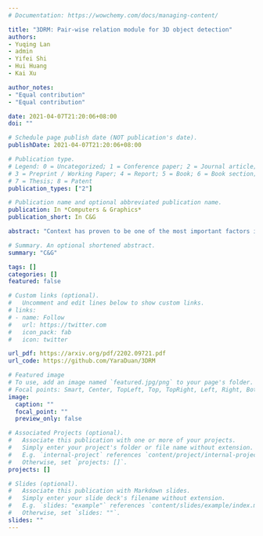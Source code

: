 ```yaml
---
# Documentation: https://wowchemy.com/docs/managing-content/

title: "3DRM: Pair-wise relation module for 3D object detection"
authors:
- Yuqing Lan
- admin
- Yifei Shi
- Hui Huang
- Kai Xu

author_notes:
- "Equal contribution"
- "Equal contribution"

date: 2021-04-07T21:20:06+08:00
doi: ""

# Schedule page publish date (NOT publication's date).
publishDate: 2021-04-07T21:20:06+08:00

# Publication type.
# Legend: 0 = Uncategorized; 1 = Conference paper; 2 = Journal article;
# 3 = Preprint / Working Paper; 4 = Report; 5 = Book; 6 = Book section;
# 7 = Thesis; 8 = Patent
publication_types: ["2"]

# Publication name and optional abbreviated publication name.
publication: In *Computers & Graphics*
publication_short: In C&G

abstract: "Context has proven to be one of the most important factors in object layout reasoning for 3D scene understanding. Existing deep contextual models either learn holistic features for context encoding or rely on pre-defined scene templates for context modeling. We argue that scene understanding benefits from object relation reasoning, which is capable of mitigating the ambiguity of 3D object detections and thus helps locate and classify the 3D objects more accurately and robustly. To achieve this, we propose a novel 3D relation module (3DRM) which reasons about object relations at pair-wise levels. The 3DRM predicts the semantic and spatial relationships between objects and extracts the object-wise relation features. We demonstrate the effects of 3DRM by plugging it into proposal-based and voting-based 3D object detection pipelines, respectively. Extensive evaluations show the effectiveness and generalization of 3DRM on 3D object detection."

# Summary. An optional shortened abstract.
summary: "C&G"

tags: []
categories: []
featured: false

# Custom links (optional).
#   Uncomment and edit lines below to show custom links.
# links:
# - name: Follow
#   url: https://twitter.com
#   icon_pack: fab
#   icon: twitter

url_pdf: https://arxiv.org/pdf/2202.09721.pdf
url_code: https://github.com/YaraDuan/3DRM

# Featured image
# To use, add an image named `featured.jpg/png` to your page's folder. 
# Focal points: Smart, Center, TopLeft, Top, TopRight, Left, Right, BottomLeft, Bottom, BottomRight.
image:
  caption: ""
  focal_point: ""
  preview_only: false

# Associated Projects (optional).
#   Associate this publication with one or more of your projects.
#   Simply enter your project's folder or file name without extension.
#   E.g. `internal-project` references `content/project/internal-project/index.md`.
#   Otherwise, set `projects: []`.
projects: []

# Slides (optional).
#   Associate this publication with Markdown slides.
#   Simply enter your slide deck's filename without extension.
#   E.g. `slides: "example"` references `content/slides/example/index.md`.
#   Otherwise, set `slides: ""`.
slides: ""
---
```

